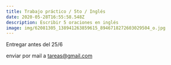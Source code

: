 ```yaml
---
title: Trabajo práctico / 5to / Inglés
date: 2020-05-28T16:55:58.548Z
description: Escribir 5 oraciones en inglés
image: img/62081305_138941263859615_8946718272603029504_o.jpg
---
```

Entregar antes del 25/6

enviar por mail a tareas@gmail.com